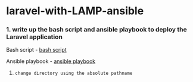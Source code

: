 # laravel-with-LAMP-ansible

### 1. write up the bash script and ansible playbook to deploy the Laravel application

Bash script - [bash script](./deploy_laravel.sh)

Ansible playbook - [ansible playbook](./execute_script.yml)

1. `change directory using the absolute pathname`
